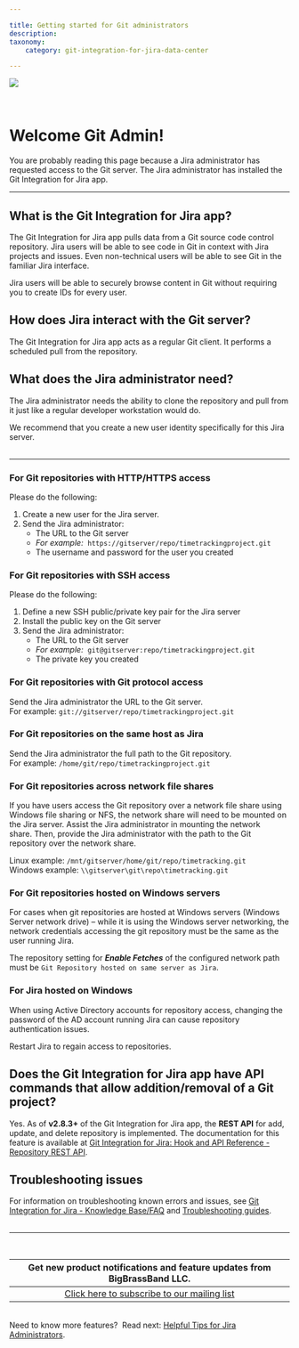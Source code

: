 ```yaml
---

title: Getting started for Git administrators
description:
taxonomy:
    category: git-integration-for-jira-data-center

---
```

![](/wp-content/uploads/gij-docs-introduction-bbb-overview_708.png)

<br>

# Welcome Git Admin!

You are probably reading this page because a Jira administrator has requested access to the Git server. The Jira administrator has installed the Git Integration for Jira app.

* * *

## What is the Git Integration for Jira app?

The Git Integration for Jira app pulls data from a Git source code control repository. Jira users will be able to see code in Git in context with Jira projects and issues. Even non-technical users will be able to see Git in the familiar Jira interface.

Jira users will be able to securely browse content in Git without requiring you to create IDs for every user.

## How does Jira interact with the Git server?

The Git Integration for Jira app acts as a regular Git client. It performs a scheduled pull from the repository.

## What does the Jira administrator need?

The Jira administrator needs the ability to clone the repository and pull from it just like a regular developer workstation would do.

We recommend that you create a new user identity specifically for this Jira server.
<br>
<br>
* * *

### For Git repositories with HTTP\/HTTPS access

Please do the following:

1.  Create a new user for the Jira server.
2.  Send the Jira administrator:
    *   The URL to the Git server
    *   _For example:_  `https://gitserver/repo/timetrackingproject.git`
    *   The username and password for the user you created

### For Git repositories with SSH access

Please do the following:
1.  Define a new SSH public/private key pair for the Jira server
2.  Install the public key on the Git server
3.  Send the Jira administrator:
    *   The URL to the Git server
    *   _For example:_  `git@gitserver:repo/timetrackingproject.git`
    *   The private key you created

### For Git repositories with Git protocol access

Send the Jira administrator the URL to the Git server.<br>
For example: `git://gitserver/repo/timetrackingproject.git`

### For Git repositories on the same host as Jira

Send the Jira administrator the full path to the Git repository.<br>
For example: `/home/git/repo/timetrackingproject.git`

### For Git repositories across network file shares

If you have users access the Git repository over a network file share using Windows file sharing or NFS, the network share will need to be mounted on the Jira server. Assist the Jira administrator in mounting the network share. Then, provide the Jira administrator with the path to the Git repository over the network share.

Linux example: `/mnt/gitserver/home/git/repo/timetracking.git`<br>
Windows example: `\\gitserver\git\repo\timetracking.git`

### For Git repositories hosted on Windows servers

For cases when git repositories are hosted at Windows servers (Windows Server network drive) – while it is using the Windows server networking, the network credentials accessing the git repository must be the same as the user running Jira.

The repository setting for _**Enable Fetches**_ of the configured network path must be `Git Repository hosted on same server as Jira`.

### For Jira hosted on Windows

When using Active Directory accounts for repository access, changing the password of the AD account running Jira can cause repository authentication issues.

Restart Jira to regain access to repositories.

## Does the Git Integration for Jira app have API commands that allow addition/removal of a Git project?

Yes. As of **v2.8.3+** of the Git Integration for Jira app, the **REST API** for add, update, and delete repository is implemented. The documentation for this feature is available at [Git Integration for Jira: Hook and API Reference - Repository REST API](/git-integration-for-jira-data-center/repository-api-gij-self-managed/).

## Troubleshooting issues

For information on troubleshooting known errors and issues, see [Git Integration for Jira - Knowledge Base/FAQ](/git-integration-for-jira-data-center/frequently-asked-questions-gij-self-managed) and [Troubleshooting guides](/git-integration-for-jira-data-center/troubleshooting-articles-gij-self-managed/).
<br>
<br>
* * *
<br>

| **Get new product notifications and feature updates from BigBrassBand LLC.** |
|:---:|
| [Click here to subscribe to our mailing list](http://eepurl.com/hhfbwz) |

<br>
<div class="bbb-callout bbb--tip">
  <div class="irow">
    <div class="ilogobox">
      <span class="logoimg"></span>
    </div>
    <div class="imsgbox">
      Need to know more features?  Read next: <a href='https://bigbrassband.com/tips-for-jira-admins.html' target='_blank' alt='Opens in a new tab'>Helpful Tips for Jira Administrators</a>.
    </div>
  </div>
</div>
<br>

